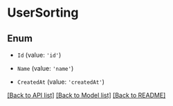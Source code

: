 # UserSorting

## Enum


* `Id` (value: `'id'`)

* `Name` (value: `'name'`)

* `CreatedAt` (value: `'createdAt'`)


[[Back to API list]](../README.md#documentation-for-api-endpoints) [[Back to Model list]](../README.md#documentation-for-models) [[Back to README]](../README.md)
